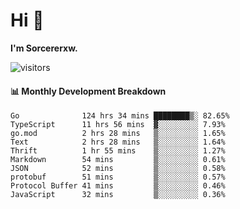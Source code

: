 # Hi 👋

**I'm Sorcererxw.**
 
![visitors](https://visitor-badge.glitch.me/badge?page_id=sorcererxw.sorcererx)

#### 📊 Monthly Development Breakdown

<!--START_SECTION:waka-->
```text
Go              124 hrs 34 mins ████████▒░ 82.65%
TypeScript      11 hrs 56 mins  ▓░░░░░░░░░ 7.93%
go.mod          2 hrs 28 mins   ▒░░░░░░░░░ 1.65%
Text            2 hrs 28 mins   ▒░░░░░░░░░ 1.64%
Thrift          1 hr 55 mins    ▒░░░░░░░░░ 1.27%
Markdown        54 mins         ▒░░░░░░░░░ 0.61%
JSON            52 mins         ▒░░░░░░░░░ 0.58%
protobuf        51 mins         ▒░░░░░░░░░ 0.57%
Protocol Buffer 41 mins         ▒░░░░░░░░░ 0.46%
JavaScript      32 mins         ▒░░░░░░░░░ 0.36%
```
<!--END_SECTION:waka-->
